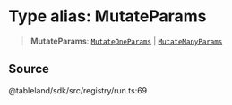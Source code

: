 # Type alias: MutateParams

> **MutateParams**: [`MutateOneParams`](../interfaces/MutateOneParams.md) \| [`MutateManyParams`](../interfaces/MutateManyParams.md)

## Source

@tableland/sdk/src/registry/run.ts:69
